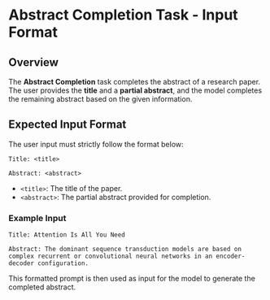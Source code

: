# **Abstract Completion Task - Input Format**

## **Overview**
The **Abstract Completion** task completes the abstract of a research paper. The user provides the **title** and a **partial abstract**, and the model completes the remaining abstract based on the given information.

## **Expected Input Format**
The user input must strictly follow the format below:

```
Title: <title>

Abstract: <abstract>
```

- `<title>`: The title of the paper.
- `<abstract>`: The partial abstract provided for completion.

### **Example Input**
```
Title: Attention Is All You Need

Abstract: The dominant sequence transduction models are based on complex recurrent or convolutional neural networks in an encoder-decoder configuration.
```

This formatted prompt is then used as input for the model to generate the completed abstract.